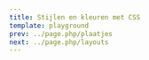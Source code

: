 ```yaml
---
title: Stijlen en kleuren met CSS
template: playground
prev: ../page.php/plaatjes
next: ../page.php/layouts
---
```


